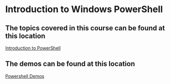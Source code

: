 # Introduction to Windows PowerShell

## The topics covered in this course can be found at this location 

[Introduction to PowerShell](LearningPath.md)

## The demos can be found at this location

[Powershell Demos](LearningPathDemos.md)
